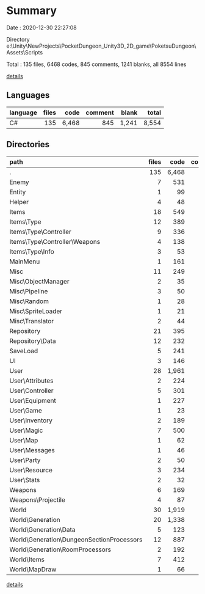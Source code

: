 # Summary

Date : 2020-12-30 22:27:08

Directory e:\Unity\NewProjects\PocketDungeon_Unity3D_2D_game\PoketsuDungeon\Assets\Scripts

Total : 135 files,  6468 codes, 845 comments, 1241 blanks, all 8554 lines

[details](details.md)

## Languages
| language | files | code | comment | blank | total |
| :--- | ---: | ---: | ---: | ---: | ---: |
| C# | 135 | 6,468 | 845 | 1,241 | 8,554 |

## Directories
| path | files | code | comment | blank | total |
| :--- | ---: | ---: | ---: | ---: | ---: |
| . | 135 | 6,468 | 845 | 1,241 | 8,554 |
| Enemy | 7 | 531 | 225 | 125 | 881 |
| Entity | 1 | 99 | 34 | 13 | 146 |
| Helper | 4 | 48 | 9 | 9 | 66 |
| Items | 18 | 549 | 8 | 112 | 669 |
| Items\Type | 12 | 389 | 4 | 85 | 478 |
| Items\Type\Controller | 9 | 336 | 4 | 74 | 414 |
| Items\Type\Controller\Weapons | 4 | 138 | 2 | 33 | 173 |
| Items\Type\Info | 3 | 53 | 0 | 11 | 64 |
| MainMenu | 1 | 161 | 0 | 30 | 191 |
| Misc | 11 | 249 | 142 | 60 | 451 |
| Misc\ObjectManager | 2 | 35 | 23 | 9 | 67 |
| Misc\Pipeline | 3 | 50 | 33 | 14 | 97 |
| Misc\Random | 1 | 28 | 17 | 6 | 51 |
| Misc\SpriteLoader | 1 | 21 | 4 | 6 | 31 |
| Misc\Translator | 2 | 44 | 25 | 11 | 80 |
| Repository | 21 | 395 | 59 | 71 | 525 |
| Repository\Data | 12 | 232 | 2 | 42 | 276 |
| SaveLoad | 5 | 241 | 10 | 46 | 297 |
| UI | 3 | 146 | 0 | 25 | 171 |
| User | 28 | 1,961 | 279 | 390 | 2,630 |
| User\Attributes | 2 | 224 | 54 | 48 | 326 |
| User\Controller | 5 | 301 | 31 | 64 | 396 |
| User\Equipment | 1 | 227 | 37 | 30 | 294 |
| User\Game | 1 | 23 | 35 | 11 | 69 |
| User\Inventory | 2 | 189 | 28 | 40 | 257 |
| User\Magic | 7 | 500 | 18 | 95 | 613 |
| User\Map | 1 | 62 | 0 | 10 | 72 |
| User\Messages | 1 | 46 | 31 | 19 | 96 |
| User\Party | 2 | 50 | 0 | 13 | 63 |
| User\Resource | 3 | 234 | 9 | 36 | 279 |
| User\Stats | 2 | 32 | 7 | 6 | 45 |
| Weapons | 6 | 169 | 5 | 34 | 208 |
| Weapons\Projectile | 4 | 87 | 0 | 17 | 104 |
| World | 30 | 1,919 | 74 | 326 | 2,319 |
| World\Generation | 20 | 1,338 | 65 | 217 | 1,620 |
| World\Generation\Data | 5 | 123 | 1 | 23 | 147 |
| World\Generation\DungeonSectionProcessors | 12 | 887 | 58 | 149 | 1,094 |
| World\Generation\RoomProcessors | 2 | 192 | 4 | 24 | 220 |
| World\Items | 7 | 412 | 7 | 81 | 500 |
| World\MapDraw | 1 | 66 | 0 | 11 | 77 |

[details](details.md)